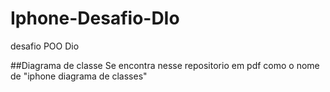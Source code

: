 # Iphone-Desafio-DIo
desafio POO Dio

##Diagrama de classe 
Se encontra nesse repositorio em pdf como o nome de "iphone diagrama de classes"

